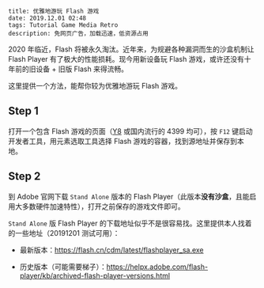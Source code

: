 ```
title: 优雅地游玩 Flash 游戏
date: 2019.12.01 02:48
tags: Tutorial Game Media Retro
description: 免网页广告，加载迅速，低资源占用
```

2020 年临近，Flash 将被永久淘汰。近年来，为规避各种漏洞而生的沙盒机制让 Flash Player 有了极大的性能损耗。现今用新设备玩 Flash 游戏，或许还没有十年前的旧设备 + 旧版 Flash 来得流畅。

这里提供一个方法，能帮你较为优雅地游玩 Flash 游戏。

## Step 1

打开一个包含 Flash 游戏的页面（[Y8](https://y8.com) 或国内流行的 4399 均可），按 `F12` 键启动开发者工具，用元素选取工具选择 Flash 游戏的容器，找到源地址并保存到本地。

## Step 2

到 Adobe 官网下载 `Stand Alone` 版本的 Flash Player（此版本**没有沙盒**，且能启用大多数硬件加速特性），打开之前保存的游戏文件即可。

`Stand Alone` 版 Flash Player 的下载地址似乎不是很容易找。这里提供本人找着的一些地址（20191201 测试可用）：

- 最新版本：<https://flash.cn/cdm/latest/flashplayer_sa.exe>

- 历史版本（可能需要梯子）：<https://helpx.adobe.com/flash-player/kb/archived-flash-player-versions.html>
